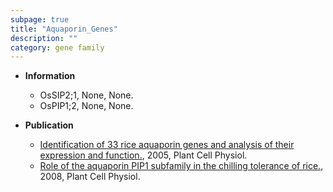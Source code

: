```yaml
---
subpage: true
title: "Aquaporin_Genes"
description: ""
category: gene family
---
```


* **Information**  
    + OsSIP2;1, None, None.
    + OsPIP1;2, None, None.

* **Publication**  
    + [Identification of 33 rice aquaporin genes and analysis of their expression and function.](http://www.ncbi.nlm.nih.gov/pubmed?term=Identification+of+33+rice+aquaporin+genes+and+analysis+of+their+expression+and+function.%5BTitle%5D), 2005, Plant Cell Physiol.
    + [Role of the aquaporin PIP1 subfamily in the chilling tolerance of rice.](http://www.ncbi.nlm.nih.gov/pubmed?term=Role+of+the+aquaporin+PIP1+subfamily+in+the+chilling+tolerance+of+rice.%5BTitle%5D), 2008, Plant Cell Physiol.



